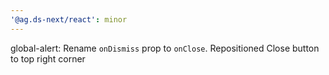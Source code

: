 ```yaml
---
'@ag.ds-next/react': minor
---
```


global-alert: Rename `onDismiss` prop to `onClose`. Repositioned Close button to top right corner

